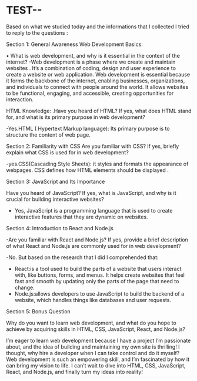 # TEST--
Based on what we studied today and the informations that I collected I tried to reply to the questions :

Section 1: General Awareness
Web Development Basics:

• What is web development, and why is it essential in the context of the internet?
-Web development is a phase where we create and maintain websites . It’s a combination of coding, design and user experience to create a website or web application.
Web development is essential because it forms the backbone of the internet, enabling businesses, organizations, and individuals to connect with people around the world. It allows websites to be functional, engaging, and accessible, creating opportunities for interaction.

HTML Knowledge:
.Have you heard of HTML? If yes, what does HTML stand for, and what is its primary purpose in web development?

-Yes.HTML ( Hypertext Markup language):
Its primary purpose is to structure the content of web page.

Section 2: Familiarity with CSS
Are you familiar with CSS? If yes, briefly explain what CSS is used for in web development?

-yes.CSS(Cascading Style Sheets): it styles and formats the appearance of webpages. CSS defines how HTML elements should be displayed .

Section 3: JavaScript and Its Importance

Have you heard of JavaScript? If yes, what is JavaScript, and why is it crucial for building interactive websites?

- Yes, JavaScript is a programming language that is used to create interactive features that they are dynamic on websites.

Section 4: Introduction to React and Node.js

-Are you familiar with React and Node.js? If yes, provide a brief description of what React and Node.js are commonly used for in web development?

-No. But based on the research that I did I comprehended that:
- React:is a tool used to build the parts of a website that users interact with, like buttons, forms, and menus. It helps create websites that feel fast and smooth by updating only the parts of the page that need to change.
- Node.js:allows developers to use JavaScript to build the backend of a website, which handles things like databases and user requests.

Section 5: Bonus Question

Why do you want to learn web development, and what do you hope to achieve by acquiring skills in HTML, CSS, JavaScript, React, and Node.js?

I’m eager to learn web development because I have a project I’m passionate about, and the idea of building and maintaining my own site is thrilling! I thought, why hire a developer when I can take control and do it myself? Web development is such an empowering skill, and I’m fascinated by how it can bring my vision to life. I can’t wait to dive into HTML, CSS, JavaScript, React, and Node.js, and finally turn my ideas into reality!

